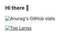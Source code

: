 ### Hi there 👋
![Anurag's GitHub stats](https://github-readme-stats.vercel.app/api?username=xxCryptoxx&show_icons=true&theme=radical)


[![Top Langs](https://github-readme-stats.vercel.app/api/top-langs/?username=xxCryptoxx&langs_count=8)](https://github.com/anuraghazra/github-readme-stats)

